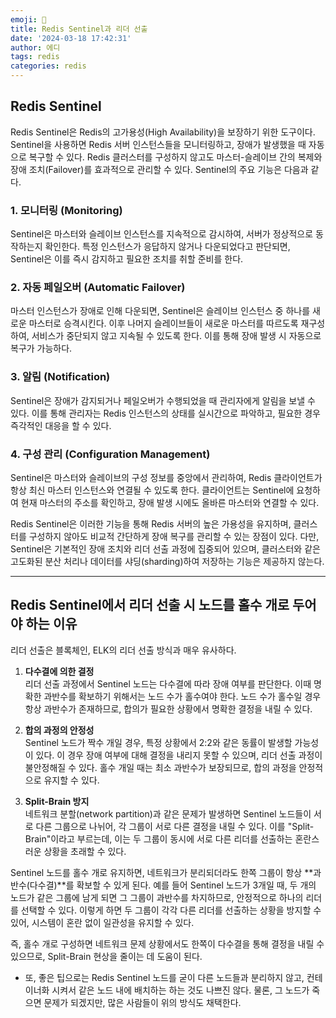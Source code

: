 ```yaml
---
emoji: 📖
title: Redis Sentinel과 리더 선출
date: '2024-03-18 17:42:31'
author: 에디
tags: redis
categories: redis
---
```


## Redis Sentinel

Redis Sentinel은 Redis의 고가용성(High Availability)을 보장하기 위한 도구이다. Sentinel을 사용하면 Redis 서버 인스턴스들을 모니터링하고, 장애가 발생했을 때 자동으로 복구할 수 있다. Redis 클러스터를 구성하지 않고도 마스터-슬레이브 간의 복제와 장애 조치(Failover)를 효과적으로 관리할 수 있다. Sentinel의 주요 기능은 다음과 같다.

### 1. 모니터링 (Monitoring)  
Sentinel은 마스터와 슬레이브 인스턴스를 지속적으로 감시하여, 서버가 정상적으로 동작하는지 확인한다. 특정 인스턴스가 응답하지 않거나 다운되었다고 판단되면, Sentinel은 이를 즉시 감지하고 필요한 조치를 취할 준비를 한다.

### 2. 자동 페일오버 (Automatic Failover)  
마스터 인스턴스가 장애로 인해 다운되면, Sentinel은 슬레이브 인스턴스 중 하나를 새로운 마스터로 승격시킨다. 이후 나머지 슬레이브들이 새로운 마스터를 따르도록 재구성하여, 서비스가 중단되지 않고 지속될 수 있도록 한다. 이를 통해 장애 발생 시 자동으로 복구가 가능하다.

### 3. 알림 (Notification)  
Sentinel은 장애가 감지되거나 페일오버가 수행되었을 때 관리자에게 알림을 보낼 수 있다. 이를 통해 관리자는 Redis 인스턴스의 상태를 실시간으로 파악하고, 필요한 경우 즉각적인 대응을 할 수 있다.

### 4. 구성 관리 (Configuration Management)  
Sentinel은 마스터와 슬레이브의 구성 정보를 중앙에서 관리하여, Redis 클라이언트가 항상 최신 마스터 인스턴스와 연결될 수 있도록 한다. 클라이언트는 Sentinel에 요청하여 현재 마스터의 주소를 확인하고, 장애 발생 시에도 올바른 마스터와 연결할 수 있다.

Redis Sentinel은 이러한 기능을 통해 Redis 서버의 높은 가용성을 유지하며, 클러스터를 구성하지 않아도 비교적 간단하게 장애 복구를 관리할 수 있는 장점이 있다. 다만, Sentinel은 기본적인 장애 조치와 리더 선출 과정에 집중되어 있으며, 클러스터와 같은 고도화된 분산 처리나 데이터를 샤딩(sharding)하여 저장하는 기능은 제공하지 않는다.

---

## Redis Sentinel에서 리더 선출 시 노드를 홀수 개로 두어야 하는 이유

리더 선출은 블록체인, ELK의 리더 선출 방식과 매우 유사하다.

1. **다수결에 의한 결정**  
   리더 선출 과정에서 Sentinel 노드는 다수결에 따라 장애 여부를 판단한다. 이때 명확한 과반수를 확보하기 위해서는 노드 수가 홀수여야 한다. 노드 수가 홀수일 경우 항상 과반수가 존재하므로, 합의가 필요한 상황에서 명확한 결정을 내릴 수 있다.

2. **합의 과정의 안정성**  
   Sentinel 노드가 짝수 개일 경우, 특정 상황에서 2:2와 같은 동률이 발생할 가능성이 있다. 이 경우 장애 여부에 대해 결정을 내리지 못할 수 있으며, 리더 선출 과정이 불안정해질 수 있다. 홀수 개일 때는 최소 과반수가 보장되므로, 합의 과정을 안정적으로 유지할 수 있다.

3. **Split-Brain 방지**  
  네트워크 분할(network partition)과 같은 문제가 발생하면 Sentinel 노드들이 서로 다른 그룹으로 나뉘어, 각 그룹이 서로 다른 결정을 내릴 수 있다. 이를 "Split-Brain"이라고 부르는데, 이는 두 그룹이 동시에 서로 다른 리더를 선출하는 혼란스러운 상황을 초래할 수 있다.

  Sentinel 노드를 홀수 개로 유지하면, 네트워크가 분리되더라도 한쪽 그룹이 항상 **과반수(다수결)**를 확보할 수 있게 된다. 예를 들어 Sentinel 노드가 3개일 때, 두 개의 노드가 같은 그룹에 남게 되면 그 그룹이 과반수를 차지하므로, 안정적으로 하나의 리더를 선택할 수 있다. 이렇게 하면 두 그룹이 각각 다른 리더를 선출하는 상황을 방지할 수 있어, 시스템이 혼란 없이 일관성을 유지할 수 있다.

  즉, 홀수 개로 구성하면 네트워크 문제 상황에서도 한쪽이 다수결을 통해 결정을 내릴 수 있으므로, Split-Brain 현상을 줄이는 데 도움이 된다.

* 또, 좋은 팁으로는 Redis Sentinel 노드를 굳이 다른 노드들과 분리하지 않고, 컨테이너화 시켜서 같은 노드 내에 배치하는 하는 것도 나쁘진 않다.
물론, 그 노드가 죽으면 문제가 되겠지만, 많은 사람들이 위의 방식도 채택한다.

```toc
```